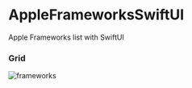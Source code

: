 # AppleFrameworksSwiftUI
Apple Frameworks list with SwiftUI

### Grid
![frameworks](https://user-images.githubusercontent.com/15128101/178129601-3b1965db-f407-4d96-9613-ef3e0a8f9e06.gif)
